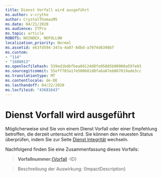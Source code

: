 ```yaml
---
title: Dienst Vorfall wird ausgeführt
ms.author: v-crytho
author: CrystalThomasMS
ms.date: 04/21/2020
ms.audience: ITPro
ms.topic: article
ROBOTS: NOINDEX, NOFOLLOW
localization_priority: Normal
ms.assetid: e63fd594-347a-4a07-8dbd-a7074d6398bf
ms.custom:
- "114"
- "1600013"
ms.openlocfilehash: 539ed1bdbfbea60124d8fe05885b00900a597e83
ms.sourcegitcommit: 55eff703a17e500681d8fa6a87eb067019ade3cc
ms.translationtype: MT
ms.contentlocale: de-DE
ms.lasthandoff: 04/22/2020
ms.locfileid: "43681643"
---
```

# <a name="service-incident-in-progress"></a>Dienst Vorfall wird ausgeführt

Möglicherweise sind Sie von einem Dienst Vorfall oder einer Empfehlung betroffen, die derzeit untersucht wird. Sie können den neuesten Status überprüfen, indem Sie zur Seite [Dienst Integrität](https://admin.microsoft.com/adminportal/home#/servicehealth) wechseln.
  
Nachfolgend finden Sie eine Zusammenfassung dieses Vorfalls:
  
> **Vorfallnummer:**[{Vorfall](https://admin.microsoft.com/adminportal/home#/servicehealth) -ID}
    
> Beschreibung der Auswirkung: {ImpactDescription}
